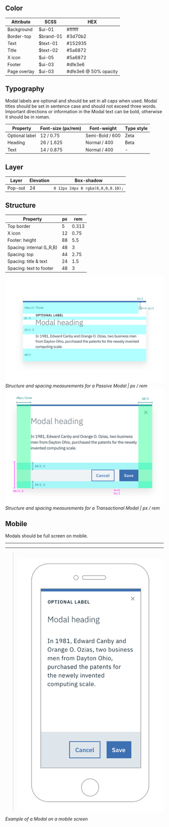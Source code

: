 ## Color

| Attribute      | SCSS     | HEX       |
|------------|--------- |-----------|
| Background | $ui-01   | #ffffff   |
| Border-top | $brand-01| #3d70b2   |
| Text       | $text-01 | #152935   |
| Title      | $text-02 | #5a6872  |
| X icon     | $ui-05   | #5a6872   |
| Footer     | $ui-03   | #dfe3e6   |
| Page overlay  | $ui-03  | #dfe3e6 @ 50% opacity  |

## Typography

Modal labels are optional and should be set in all caps when used. Modal titles should be set in sentence case and should not exceed three words. Important directions or information in the Modal text can be bold, otherwise it should be in roman.

| Property | Font-size (px/rem)     | Font-weight | Type style |
|----------|-----------------|--------------|---|
| Optional label    | 12 / 0.75  | Semi-Bold / 600   | Zeta |
| Heading    | 26 / 1.625 | Normal / 400 | Beta |
| Text     | 14 / 0.875 | Normal / 400 |- |

## Layer

| Layer      | Elevation     | Box-shadow      |
|------------|----------|----------|
| Pop-out    | 24       | `0 12px 24px 0 rgba(0,0,0,0.10);`  |

## Structure

| Property                  | px | rem     |
|---------------------------|----|---------|
| Top border                | 5  | 0.313    |
| X icon                    | 12 | 0.75   |
| Footer: height            | 88 | 5.5    |
| Spacing: internal (L,R,B) | 48 | 3       |
| Spacing: top              | 44 | 2.75    |
| Spacing: title & text     | 24 | 1.5     |
| Spacing: text to footer   | 48 | 3       |

![Structure and spacing measurements for Passive Modal](images/modal-style-1.png)
_Structure and spacing measurements for a Passive Modal | px / rem_
![Structure and spacing measurements for Transactional Modal elements](images/modal-style-2.png)
_Structure and spacing measurements for a Transactional Modal | px / rem_

## Mobile

Modals should be full screen on mobile.

---
***
> 
![Modal on mobile](images/modal-style-3.png)

_Example of a Modal on a mobile screen_
